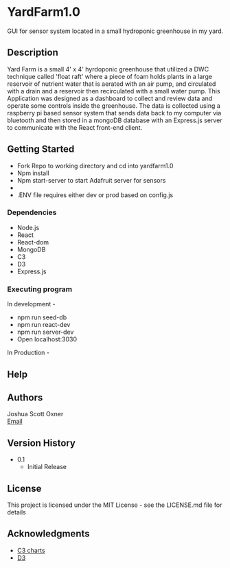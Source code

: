 # YardFarm1.0

GUI for sensor system located in a small hydroponic greenhouse in my yard.


## Description

Yard Farm is a small 4' x 4' hyrdoponic greenhouse that utilized a DWC technique called 'float raft' where a piece of foam holds plants in a large reservoir of nutrient water that is aerated with an air pump, and circulated with a drain and a reservoir then recirculated with a small water pump. This Application was designed as a dashboard to collect and review data and operate some controls inside the greenhouse. The data is collected using a raspberry pi based sensor system that sends data back to my computer via bluetooth and then stored in a mongoDB database with an Express.js server to communicate with the React front-end client.

## Getting Started

* Fork Repo to working directory and cd into yardfarm1.0
* Npm install
* Npm start-server to start Adafruit server for sensors
*
* .ENV file requires either dev or prod based on config.js

### Dependencies

* Node.js
* React
* React-dom
* MongoDB
* C3
* D3
* Express.js

### Executing program

In development -
* npm run seed-db
* npm run react-dev
* npm run server-dev
* Open localhost:3030

In Production -

## Help


## Authors

Joshua Scott Oxner  
[Email](bohemus@hotmail.com)

## Version History

* 0.1
    * Initial Release

## License

This project is licensed under the MIT License - see the LICENSE.md file for details

## Acknowledgments

* [C3 charts](https://github.com/matiassingers/awesome-readme)
* [D3](https://gist.github.com/PurpleBooth/109311bb0361f32d87a2)
